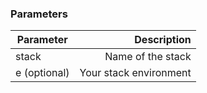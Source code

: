 <!-- post: -->


### Parameters


|		Parameter 		   |  Description    |
|--------------------------|----------------:|
|stack 					   | Name of the stack |
|e (optional) 	  		   | Your stack environment |
